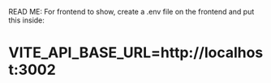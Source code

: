READ ME: For frontend to show, create a .env file on the frontend and put this inside:

# VITE_API_BASE_URL=http://localhost:3002
